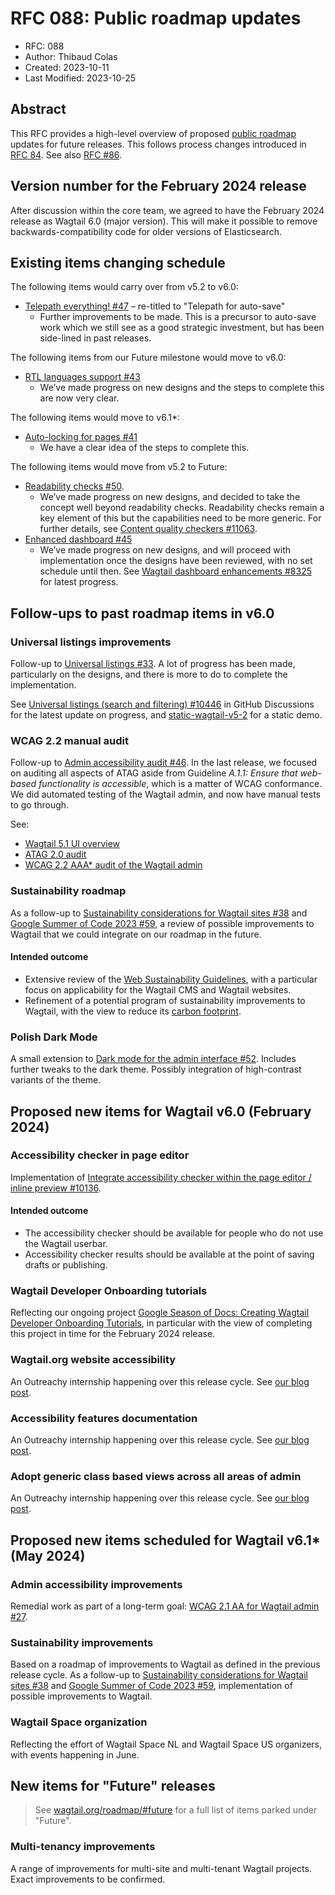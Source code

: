 # RFC 088: Public roadmap updates

- RFC: 088
- Author: Thibaud Colas
- Created: 2023-10-11
- Last Modified: 2023-10-25

## Abstract

This RFC provides a high-level overview of proposed [public roadmap](https://github.com/wagtail/roadmap) updates for future releases. This follows process changes introduced in [RFC 84](https://github.com/wagtail/rfcs/pull/84). See also [RFC #86](086-roadmap-updates.md).

## Version number for the February 2024 release

After discussion within the core team, we agreed to have the February 2024 release as Wagtail 6.0 (major version). This will make it possible to remove backwards-compatibility code for older versions of Elasticsearch.

## Existing items changing schedule

The following items would carry over from v5.2 to v6.0:

- [Telepath everything! #47](https://github.com/wagtail/roadmap/issues/47) – re-titled to "Telepath for auto-save"
  - Further improvements to be made. This is a precursor to auto-save work which we still see as a good strategic investment, but has been side-lined in past releases.

The following items from our Future milestone would move to v6.0:

- [RTL languages support #43](https://github.com/wagtail/roadmap/issues/43)
  - We’ve made progress on new designs and the steps to complete this are now very clear.

The following items would move to v6.1\*:

- [Auto-locking for pages #41](https://github.com/wagtail/roadmap/issues/41)
  - We have a clear idea of the steps to complete this.
 
The following items would move from v5.2 to Future:

- [Readability checks #50](https://github.com/wagtail/roadmap/issues/50).
  - We’ve made progress on new designs, and decided to take the concept well beyond readability checks. Readability checks remain a key element of this but the capabilities need to be more generic. For further details, see [Content quality checkers #11063](https://github.com/wagtail/wagtail/discussions/11063).
- [Enhanced dashboard #45](https://github.com/wagtail/roadmap/issues/45)
  - We’ve made progress on new designs, and will proceed with implementation once the designs have been reviewed, with no set schedule until then. See [Wagtail dashboard enhancements #8325](https://github.com/wagtail/wagtail/discussions/8325) for latest progress.

## Follow-ups to past roadmap items in v6.0

### Universal listings improvements

Follow-up to [Universal listings #33](https://github.com/wagtail/roadmap/issues/33). A lot of progress has been made, particularly on the designs, and there is more to do to complete the implementation.

See [Universal listings (search and filtering) #10446](https://github.com/wagtail/wagtail/discussions/10446#discussioncomment-7302866) in GitHub Discussions for the latest update on progress, and [static-wagtail-v5-2](https://static-wagtail-v5-2.netlify.app/admin/pages/60/) for a static demo.

### WCAG 2.2 manual audit

Follow-up to [Admin accessibility audit #46](https://github.com/wagtail/roadmap/issues/46). In the last release, we focused on auditing all aspects of ATAG aside from Guideline _A.1.1: Ensure that web-based functionality is accessible_, which is a matter of WCAG conformance. We did automated testing of the Wagtail admin, and now have manual tests to go through.

See:

- [Wagtail 5.1 UI overview](https://docs.google.com/spreadsheets/d/1FMSA_BI3ZvkeAvuaIL2QtqRTgMNwz_vhfKBeyx2Onnk/edit)
- [ATAG 2.0 audit](https://wagtail.org/accessibility/atag-audit/)
- [WCAG 2.2 AAA* audit of the Wagtail admin](https://github.com/wagtail/wagtail/discussions/11180)

### Sustainability roadmap

As a follow-up to [Sustainability considerations for Wagtail sites #38](https://github.com/wagtail/roadmap/issues/38) and [Google Summer of Code 2023 #59](https://github.com/wagtail/roadmap/issues/59), a review of possible improvements to Wagtail that we could integrate on our roadmap in the future.

#### Intended outcome

- Extensive review of the [Web Sustainability Guidelines](https://w3c.github.io/sustyweb/), with a particular focus on applicability for the Wagtail CMS and Wagtail websites.
- Refinement of a potential program of sustainability improvements to Wagtail, with the view to reduce its [carbon footprint](http://wagtail.org/sustainability/).

### Polish Dark Mode

A small extension to [Dark mode for the admin interface #52](https://github.com/wagtail/roadmap/issues/52). Includes further tweaks to the dark theme. Possibly integration of high-contrast variants of the theme.

## Proposed new items for Wagtail v6.0 (February 2024)

### Accessibility checker in page editor

Implementation of [Integrate accessibility checker within the page editor / inline preview #10136](https://github.com/wagtail/wagtail/issues/10136).

#### Intended outcome

- The accessibility checker should be available for people who do not use the Wagtail userbar.
- Accessibility checker results should be available at the point of saving drafts or publishing.

### Wagtail Developer Onboarding tutorials

Reflecting our ongoing project [Google Season of Docs: Creating Wagtail Developer Onboarding Tutorials](https://wagtail.org/blog/google-season-of-docs-creating-wagtail-developer-onboarding-tutorials/), in particular with the view of completing this project in time for the February 2024 release.

### Wagtail.org website accessibility

An Outreachy internship happening over this release cycle. See [our blog post](https://wagtail.org/blog/our-outreachy-projects-in-2023/).

### Accessibility features documentation

An Outreachy internship happening over this release cycle. See [our blog post](https://wagtail.org/blog/our-outreachy-projects-in-2023/).

### Adopt generic class based views across all areas of admin

An Outreachy internship happening over this release cycle. See [our blog post](https://wagtail.org/blog/our-outreachy-projects-in-2023/).

## Proposed new items scheduled for Wagtail v6.1\* (May 2024)

### Admin accessibility improvements

Remedial work as part of a long-term goal: [WCAG 2.1 AA for Wagtail admin #27](https://github.com/wagtail/roadmap/issues/27).

### Sustainability improvements

Based on a roadmap of improvements to Wagtail as defined in the previous release cycle. As a follow-up to [Sustainability considerations for Wagtail sites #38](https://github.com/wagtail/roadmap/issues/38) and [Google Summer of Code 2023 #59](https://github.com/wagtail/roadmap/issues/59), implementation of possible improvements to Wagtail.

### Wagtail Space organization

Reflecting the effort of Wagtail Space NL and Wagtail Space US organizers, with events happening in June.

## New items for "Future" releases

> See [wagtail.org/roadmap/#future](https://wagtail.org/roadmap/#future) for a full list of items parked under "Future".

### Multi-tenancy improvements

A range of improvements for multi-site and multi-tenant Wagtail projects. Exact improvements to be confirmed.

